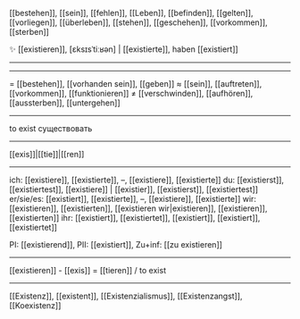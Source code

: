 [[bestehen]], [[sein]], [[fehlen]], [[Leben]], [[befinden]], [[gelten]], [[vorliegen]], [[überleben]], [[stehen]], [[geschehen]], [[vorkommen]], [[sterben]]

✨ [[existieren]], [ɛksɪsˈtiːʁən] | [[existierte]], haben [[existiert]]

---

---
= [[bestehen]], [[vorhanden sein]], [[geben]]
≈ [[sein]], [[auftreten]], [[vorkommen]], [[funktionieren]]
≠ [[verschwinden]], [[aufhören]], [[aussterben]], [[untergehen]]

---
to exist
существовать

---
[[exis]]|[[tie]]|[[ren]]

---
ich: [[existiere]], [[existierte]], –, [[existiere]], [[existierte]]
du: [[existierst]], [[existiertest]], [[existiere]] | [[existier]], [[existierst]], [[existiertest]]
er/sie/es: [[existiert]], [[existierte]], –, [[existiere]], [[existierte]]
wir: [[existieren]], [[existierten]], [[existieren wir|existieren]], [[existieren]], [[existierten]]
ihr: [[existiert]], [[existiertet]], [[existiert]], [[existiert]], [[existiertet]]

PI: [[existierend]], PII: [[existiert]], Zu+inf: [[zu existieren]]

---
[[existieren]] - [[exis]] = [[tieren]] / to exist

---
[[Existenz]], [[existent]], [[Existenzialismus]], [[Existenzangst]], [[Koexistenz]]

